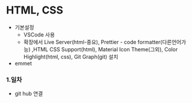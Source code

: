 # HTML, CSS
- 기본설정
    - VSCode 사용
    - 확장에서 Live Server(html-중요), Prettier - code formatter(다른언어가능) ,HTML CSS Support(html), Material Icon Theme(그외), Color Highlight(html, css), Git Graph(git) 설치
- emmet    

### 1.일차

- git hub 연결
